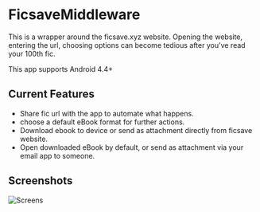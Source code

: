 # FicsaveMiddleware

This is a wrapper around the ficsave.xyz website. 
Opening the website, entering the url, choosing options can become tedious after you've read your 100th fic.

This app supports Android 4.4+


## Current Features
* Share fic url with the app to automate what happens.
* choose a default eBook format for further actions.
* Download ebook to device or send as attachment directly from ficsave website.
* Open downloaded eBook by default, or send as attachment via your email app to someone.

## Screenshots

![Screens](https://github.com/xRahul/FicsaveMiddleware/raw/master/Screenshots/screens.jpg) 
